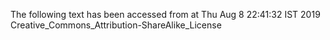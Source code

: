 The following text has been accessed from at Thu Aug 8 22:41:32 IST 2019
Creative_Commons_Attribution-ShareAlike_License
